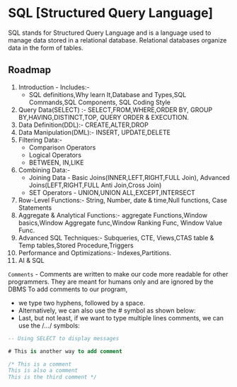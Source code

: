 # SQL [Structured Query Language]

SQL stands for Structured Query Language and is a language used to manage data stored in a relational database.
Relational databases organize data in the form of tables.

## Roadmap

1. Introduction - Includes:-
   - SQL definitions,Why learn It,Database and Types,SQL Commands,SQL Components, SQL Coding Style
2. Query Data(SELECT) :- SELECT,FROM,WHERE,ORDER BY, GROUP BY,HAVING,DISTINCT,TOP, QUERY ORDER & EXECUTION.
3. Data Definition(DDL):- CREATE,ALTER,DROP
4. Data Manipulation(DML):- INSERT, UPDATE,DELETE
5. Filtering Data:-
   - Comparison Operators
   - Logical Operators
   - BETWEEN, IN,LIKE
6. Combining Data:-
   - Joining Data - Basic Joins(INNER,LEFT,RIGHT,FULL Join), Advanced Joins(LEFT,RIGHT,FULL Anti Join,Cross Join)
   - SET Operators - UNION,UNION ALL,EXCEPT,INTERSECT
7. Row-Level Functions:- String, Number, date & time,Null functions, Case Statements
8. Aggregate & Analytical Functions:- aggregate Functions,Window basics,Window Aggregate func,Window Ranking Func, Window Value Func.
9. Advanced SQL Techniques:- Subqueries, CTE, Views,CTAS table & Temp tables,Stored Procedure,Triggers
10. Performance and Optimizations:- Indexes,Partitions.
11. AI & SQL

`Comments` - Comments are written to make our code more readable for other programmers. They are meant for humans only and are ignored by the DBMS
To add comments to our program, 

- we type two hyphens, followed by a space.
- Alternatively, we can also use the # symbol as shown below:
- Last, but not least, if we want to type multiple lines comments, we can use the /*...*/ symbols:


```sql
-- Using SELECT to display messages

# This is another way to add comment

/* This is a comment
This is also a comment
This is the third comment */
```
